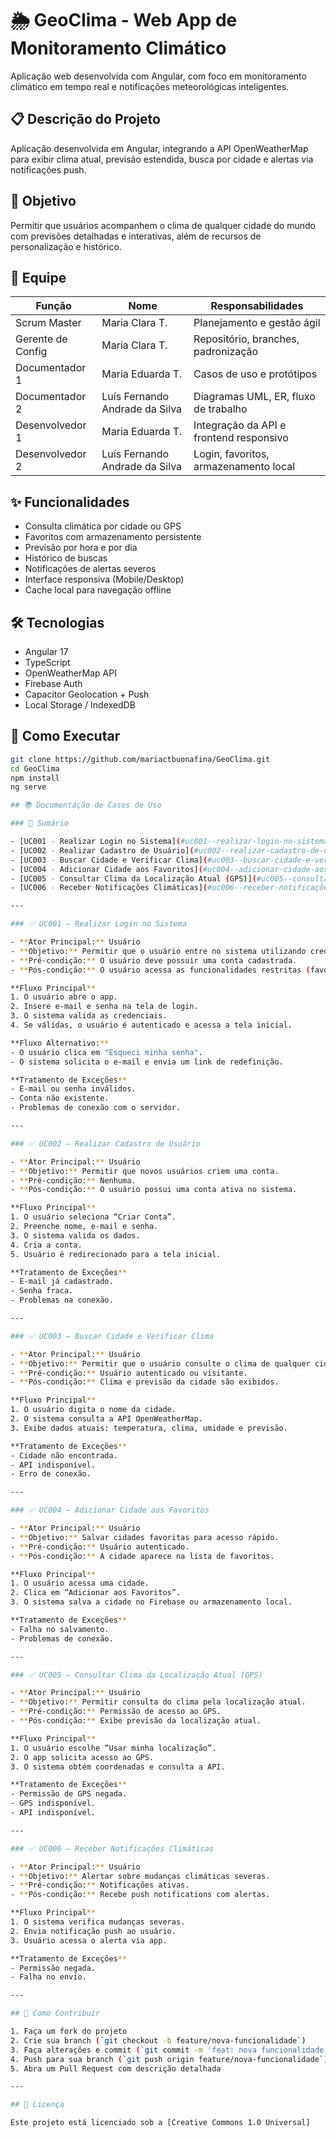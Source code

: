 # 🌦️ GeoClima - Web App de Monitoramento Climático

Aplicação web desenvolvida com Angular, com foco em monitoramento climático em tempo real e notificações meteorológicas inteligentes.

## 📋 Descrição do Projeto

Aplicação desenvolvida em Angular, integrando a API OpenWeatherMap para exibir clima atual, previsão estendida, busca por cidade e alertas via notificações push.

## 🎯 Objetivo

Permitir que usuários acompanhem o clima de qualquer cidade do mundo com previsões detalhadas e interativas, além de recursos de personalização e histórico.

## 👥 Equipe

| Função               | Nome                          | Responsabilidades                          |
|----------------------|-------------------------------|--------------------------------------------|
| Scrum Master         | Maria Clara T.                | Planejamento e gestão ágil                 |
| Gerente de Config    | Maria Clara T.                | Repositório, branches, padronização        |
| Documentador 1       | Maria Eduarda T.              | Casos de uso e protótipos                  |
| Documentador 2       | Luís Fernando Andrade da Silva | Diagramas UML, ER, fluxo de trabalho       |
| Desenvolvedor 1      | Maria Eduarda T.              | Integração da API e frontend responsivo    |
| Desenvolvedor 2      | Luís Fernando Andrade da Silva | Login, favoritos, armazenamento local      |

## ✨ Funcionalidades

- Consulta climática por cidade ou GPS
- Favoritos com armazenamento persistente
- Previsão por hora e por dia
- Histórico de buscas
- Notificações de alertas severos
- Interface responsiva (Mobile/Desktop)
- Cache local para navegação offline

## 🛠 Tecnologias

- Angular 17
- TypeScript
- OpenWeatherMap API
- Firebase Auth
- Capacitor Geolocation + Push
- Local Storage / IndexedDB

## 🚀 Como Executar

```bash
git clone https://github.com/mariactbuonafina/GeoClima.git
cd GeoClima
npm install
ng serve

## 📚 Documentação de Casos de Uso

### 📑 Sumário

- [UC001 - Realizar Login no Sistema](#uc001--realizar-login-no-sistema)
- [UC002 - Realizar Cadastro de Usuário](#uc002--realizar-cadastro-de-usuário)
- [UC003 - Buscar Cidade e Verificar Clima](#uc003--buscar-cidade-e-verificar-clima)
- [UC004 - Adicionar Cidade aos Favoritos](#uc004--adicionar-cidade-aos-favoritos)
- [UC005 - Consultar Clima da Localização Atual (GPS)](#uc005--consultar-clima-da-localização-atual-gps)
- [UC006 - Receber Notificações Climáticas](#uc006--receber-notificações-climáticas)

---

### ✅ UC001 — Realizar Login no Sistema

- **Ator Principal:** Usuário  
- **Objetivo:** Permitir que o usuário entre no sistema utilizando credenciais válidas.  
- **Pré-condição:** O usuário deve possuir uma conta cadastrada.  
- **Pós-condição:** O usuário acessa as funcionalidades restritas (favoritos, histórico, notificações).  

**Fluxo Principal**
1. O usuário abre o app.
2. Insere e-mail e senha na tela de login.
3. O sistema valida as credenciais.
4. Se válidas, o usuário é autenticado e acessa a tela inicial.

**Fluxo Alternativo:**  
- O usuário clica em "Esqueci minha senha".  
- O sistema solicita o e-mail e envia um link de redefinição.  

**Tratamento de Exceções**
- E-mail ou senha inválidos.
- Conta não existente.
- Problemas de conexão com o servidor.

---

### ✅ UC002 — Realizar Cadastro de Usuário

- **Ator Principal:** Usuário  
- **Objetivo:** Permitir que novos usuários criem uma conta.  
- **Pré-condição:** Nenhuma.  
- **Pós-condição:** O usuário possui uma conta ativa no sistema.  

**Fluxo Principal**
1. O usuário seleciona “Criar Conta”.
2. Preenche nome, e-mail e senha.
3. O sistema valida os dados.
4. Cria a conta.
5. Usuário é redirecionado para a tela inicial.

**Tratamento de Exceções**
- E-mail já cadastrado.
- Senha fraca.
- Problemas na conexão.

---

### ✅ UC003 — Buscar Cidade e Verificar Clima

- **Ator Principal:** Usuário  
- **Objetivo:** Permitir que o usuário consulte o clima de qualquer cidade.  
- **Pré-condição:** Usuário autenticado ou visitante.  
- **Pós-condição:** Clima e previsão da cidade são exibidos.  

**Fluxo Principal**
1. O usuário digita o nome da cidade.
2. O sistema consulta a API OpenWeatherMap.
3. Exibe dados atuais: temperatura, clima, umidade e previsão.

**Tratamento de Exceções**
- Cidade não encontrada.
- API indisponível.
- Erro de conexão.

---

### ✅ UC004 — Adicionar Cidade aos Favoritos

- **Ator Principal:** Usuário  
- **Objetivo:** Salvar cidades favoritas para acesso rápido.  
- **Pré-condição:** Usuário autenticado.  
- **Pós-condição:** A cidade aparece na lista de favoritos.  

**Fluxo Principal**
1. O usuário acessa uma cidade.
2. Clica em “Adicionar aos Favoritos”.
3. O sistema salva a cidade no Firebase ou armazenamento local.

**Tratamento de Exceções**
- Falha no salvamento.
- Problemas de conexão.

---

### ✅ UC005 — Consultar Clima da Localização Atual (GPS)

- **Ator Principal:** Usuário  
- **Objetivo:** Permitir consulta do clima pela localização atual.  
- **Pré-condição:** Permissão de acesso ao GPS.  
- **Pós-condição:** Exibe previsão da localização atual.  

**Fluxo Principal**
1. O usuário escolhe “Usar minha localização”.
2. O app solicita acesso ao GPS.
3. O sistema obtém coordenadas e consulta a API.

**Tratamento de Exceções**
- Permissão de GPS negada.
- GPS indisponível.
- API indisponível.

---

### ✅ UC006 — Receber Notificações Climáticas

- **Ator Principal:** Usuário  
- **Objetivo:** Alertar sobre mudanças climáticas severas.  
- **Pré-condição:** Notificações ativas.  
- **Pós-condição:** Recebe push notifications com alertas.  

**Fluxo Principal**
1. O sistema verifica mudanças severas.
2. Envia notificação push ao usuário.
3. Usuário acessa o alerta via app.

**Tratamento de Exceções**
- Permissão negada.
- Falha no envio.

---

## 🤝 Como Contribuir

1. Faça um fork do projeto
2. Crie sua branch (`git checkout -b feature/nova-funcionalidade`)
3. Faça alterações e commit (`git commit -m 'feat: nova funcionalidade'`)
4. Push para sua branch (`git push origin feature/nova-funcionalidade`)
5. Abra um Pull Request com descrição detalhada

---

## 📝 Licença

Este projeto está licenciado sob a [Creative Commons 1.0 Universal]
